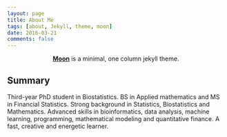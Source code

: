 ```yaml
---
layout: page
title: About Me
tags: [about, Jekyll, theme, moon]
date: 2016-03-21
comments: false
---
```

    
<center><a href="http://taylantatli.github.io/Moon"><b>Moon</b></a> is a minimal, one column jekyll theme.</center>

## Summary
Third-year PhD student in Biostatistics. BS in Applied mathematics and MS in Financial Statistics. Strong background in Statistics, Biostatistics and Mathematics. Advanced skills in bioinformatics, data analysis, machine learning, programming, mathematical modeling and quantitative finance. A fast, creative and energetic learner. 

